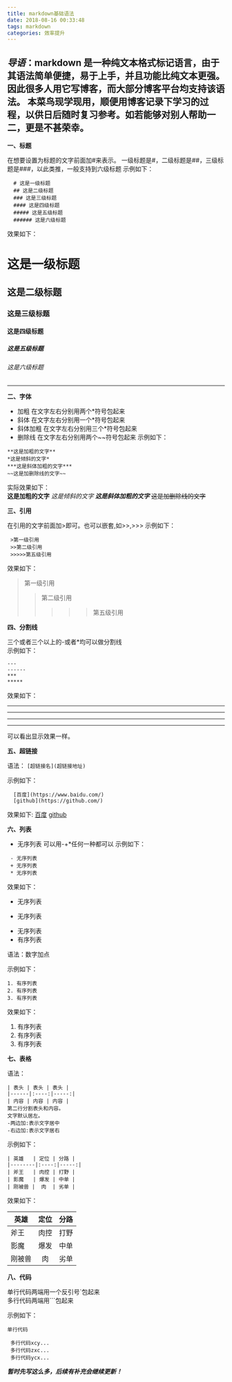 ```yaml
---
title: markdown基础语法
date: 2018-08-16 00:33:48
tags: markdown
categories: 效率提升
---
```

***导语***：markdown 是一种纯文本格式标记语言，由于其语法简单便捷，易于上手，并且功能比纯文本更强。因此很多人用它写博客，而大部分博客平台均支持该语法。
    本菜鸟现学现用，顺便用博客记录下学习的过程，以供日后随时复习参考。如若能够对别人帮助一二，更是不甚荣幸。<!-- more -->
---
**一、标题**

  在想要设置为标题的文字前面加#来表示。
  一级标题是#，二级标题是##，三级标题是###，以此类推，一般支持到六级标题
  示例如下：
```
  # 这是一级标题
  ## 这是二级标题
  ### 这是三级标题
  #### 这是四级标题
  ##### 这是五级标题
  ###### 这是六级标题
```

  效果如下：
  # 这是一级标题
  ## 这是二级标题
  ### 这是三级标题
  #### 这是四级标题
  ##### 这是五级标题
  ###### 这是六级标题
---
**二、字体**

* 加粗
 在文字左右分别用两个*符号包起来
* 斜体
 在文字左右分别用一个*符号包起来
* 斜体加粗
 在文字左右分别用三个*符号包起来  
* 删除线
 在文字左右分别用两个~~符号包起来
 示例如下：
```
**这是加粗的文字**
*这是倾斜的文字*
***这是斜体加粗的文字***
~~这是加删除线的文字~~

```
 实际效果如下：  
 **这是加粗的文字**
 *这是倾斜的文字*
 ***这是斜体加粗的文字***
 ~~这是加删除线的文字~~

**三、引用**  

 在引用的文字前面加>即可。也可以嵌套,如>>,>>>
 示例如下：
```
 >第一级引用
 >>第二级引用
 >>>>>第五级引用
 ```

 效果如下：
 >第一级引用
 >>第二级引用
 >>>>>第五级引用

**四、分割线**

 三个或者三个以上的-或者*均可以做分割线  
示例如下：
```
---
------
***
*****
```
效果如下：  

---
------
***
*****
可以看出显示效果一样。

**五、超链接**

语法：
`[超链接名](超链接地址)`  

示例如下：
```
  [百度](https://www.baidu.com/)
  [github](https://github.com/)
```
效果如下:
[百度](https://www.baidu.com/)
[github](https://github.com/)

**六、列表**

* 无序列表
 可以用-+*任何一种都可以
 示例如下：
```
 - 无序列表
 + 无序列表
 * 无序列表
 ```
 效果如下：
 - 无序列表
 + 无序列表
 * 无序列表
* 有序列表

 语法：数字加点

示例如下：
```
1. 有序列表
2. 有序列表
3. 有序列表
```
效果如下：
1. 有序列表
2. 有序列表
3. 有序列表

**七、表格**

语法：
```
| 表头 | 表头 | 表头 |
|------|:----:|-----:|
| 内容 | 内容 | 内容 |
第二行分割表头和内容。
文字默认居左。
-两边加:表示文字居中
-右边加:表示文字居右
```

示例如下：
```
| 英雄   | 定位 | 分路 |
|--------|:----:|-----:|
| 斧王   | 肉控 | 打野 |
| 影魔   | 爆发 | 中单 |
| 刚被兽 |  肉  | 劣单 |
```

效果如下：

| 英雄   | 定位 | 分路 |
|--------|:----:|-----:|
| 斧王   | 肉控 | 打野 |
| 影魔   | 爆发 | 中单 |
| 刚被兽 |  肉  | 劣单 |

**八、代码**

 单行代码两端用一个反引号`包起来  
 多行代码两端用```包起来  

示例如下： 

`单行代码`

```
 多行代码xcy...
 多行代码zxc...
 多行代码ycx...
```
***暂时先写这么多，后续有补充会继续更新！***